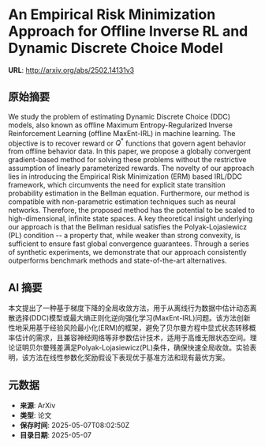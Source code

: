 # An Empirical Risk Minimization Approach for Offline Inverse RL and Dynamic Discrete Choice Model

**URL**: http://arxiv.org/abs/2502.14131v3

## 原始摘要

We study the problem of estimating Dynamic Discrete Choice (DDC) models, also
known as offline Maximum Entropy-Regularized Inverse Reinforcement Learning
(offline MaxEnt-IRL) in machine learning. The objective is to recover reward or
$Q^*$ functions that govern agent behavior from offline behavior data. In this
paper, we propose a globally convergent gradient-based method for solving these
problems without the restrictive assumption of linearly parameterized rewards.
The novelty of our approach lies in introducing the Empirical Risk Minimization
(ERM) based IRL/DDC framework, which circumvents the need for explicit state
transition probability estimation in the Bellman equation. Furthermore, our
method is compatible with non-parametric estimation techniques such as neural
networks. Therefore, the proposed method has the potential to be scaled to
high-dimensional, infinite state spaces. A key theoretical insight underlying
our approach is that the Bellman residual satisfies the Polyak-Lojasiewicz (PL)
condition -- a property that, while weaker than strong convexity, is sufficient
to ensure fast global convergence guarantees. Through a series of synthetic
experiments, we demonstrate that our approach consistently outperforms
benchmark methods and state-of-the-art alternatives.


## AI 摘要

本文提出了一种基于梯度下降的全局收敛方法，用于从离线行为数据中估计动态离散选择(DDC)模型或最大熵正则化逆向强化学习(MaxEnt-IRL)问题。该方法创新性地采用基于经验风险最小化(ERM)的框架，避免了贝尔曼方程中显式状态转移概率估计的需求，且兼容神经网络等非参数估计技术，适用于高维无限状态空间。理论证明贝尔曼残差满足Polyak-Lojasiewicz(PL)条件，确保快速全局收敛。实验表明，该方法在线性参数化奖励假设下表现优于基准方法和现有最优方案。

## 元数据

- **来源**: ArXiv
- **类型**: 论文
- **保存时间**: 2025-05-07T08:02:50Z
- **目录日期**: 2025-05-07
